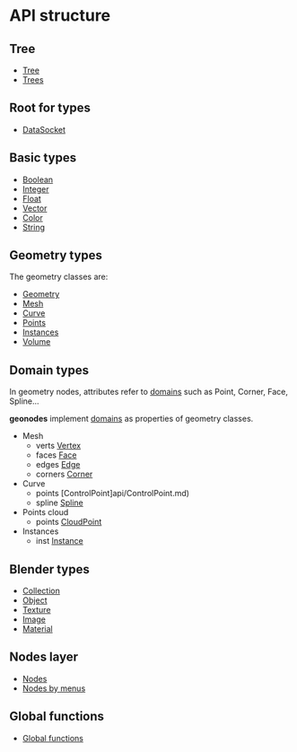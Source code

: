 
# API structure

## Tree

- [Tree](api/Tree.md)
- [Trees](api/Trees.md)

## Root for types

- [DataSocket](api/DataSocket.md)

## Basic types

- [Boolean](api/Boolean.md)
- [Integer](api/Integer.md)
- [Float](api/Float.md)
- [Vector](api/Vector.md)
- [Color](api/Color.md)
- [String](api/String.md)

## Geometry types

The geometry classes are:
- [Geometry](api/Geometry.Md)
- [Mesh](api/Mesh.md)
- [Curve](api/Curve.md)
- [Points](api/Points.md)
- [Instances](api/Instances.md)
- [Volume](api/Volume.md)

## Domain types

In geometry nodes, attributes refer to [domains](https://al1brn.github.io/geonodes/domains.html) such as Point, Corner, Face, Spline... 

**geonodes** implement [domains](https://al1brn.github.io/geonodes/domains.html) as properties of geometry classes.
- Mesh
  - verts [Vertex](api/Vertex.md)
  - faces [Face](api/Face.md)
  - edges [Edge](api/Edge.md)
  - corners [Corner](api/Corner.md)
- Curve
  - points [ControlPoint]api/ControlPoint.md)
  - spline [Spline](api/Spline.md)
- Points cloud
  - points [CloudPoint](api/CloudPoint.md)
- Instances
  - inst [Instance](api/Instance.md)

## Blender types

- [Collection](api/Collection.md)
- [Object](api/Object.md)
- [Texture](api/Texture.md)
- [Image](api/Image.md)
- [Material](api/Material.md)

## Nodes layer

- [Nodes](api/nodes.md)
- [Nodes by menus](api/nodes_menus.md)

## Global functions

- [Global functions](#api/functions.md)




